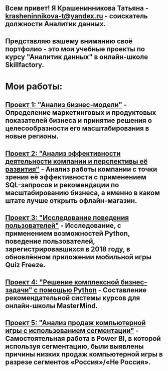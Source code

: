 ## Всем привет! Я Крашенинникова Татьяна - krasheninnikova-t@yandex.ru - соискатель должности Аналитик данных.
## Представляю вашему вниманию своё портфолио - это мои учебные проекты по курсу "Аналитик данных" в онлайн-школе Skillfactory.
# Мои работы:
## [Проект 1: "Анализ бизнес-модели"](https://docs.google.com/spreadsheets/d/1fmrAOlRBAUPheF9AGJLvZrfcrC6Vp0j6eCzhDz9ntko/edit?usp=drive_link) - Определение маркетинговых и продуктовых показателей бизнеса и принятие решения о целесообразности его масштабирования в новые регионы.
## [Проект 2: "Анализ эффективности деятельности компании и перспективы её развития"](https://docs.google.com/document/d/1jmBW3yexTnwT7KtnTbHjFEWhD8O_jiIMagNYfIYTn7I/edit?usp=drive_link) - Анализ работы компании с точки зрения её эффективности с применением SQL-запросов и рекомендации по масштабированию бизнеса, а именно в каком штате лучше открыть офлайн-магазин.
## [Проект 3: "Исследование поведения пользователей"](https://drive.google.com/file/d/1h8b7I2tORDMVt_RF2MJOiWBnGAzyCbKR/view?usp=sharing) - Исследование, с применением возможностей Python, поведение пользователей, зарегистрировавшихся в 2018 году, в обновлённом приложении мобильной игры Quiz Freeze.
## [Проект 4: "Решение комплексной бизнес-задачи" с помощью Python](https://drive.google.com/file/d/1KgyRJ6vozyRzByvP_Ze0ZWs64L1KpAZt/view?usp=sharing) - Составление рекомендательной системы курсов для онлайн-школы MasterMind.
## [Проект 5: "Анализ продаж компьютерной игры с использованием сегментации"](https://app.powerbi.com/groups/me/reports/5c83d420-429e-4d26-bd22-8a8e65d3777f?ctid=6a4dee01-c3f5-4d4b-bdd2-9e1f1482ac5d&pbi_source=linkShare) - Самостоятельная работа в Power BI, в которой используя сегментацию, были выявлены причины низких продаж компьютерной игры в разрезе сегментов «Россия»/«Не Россия».

